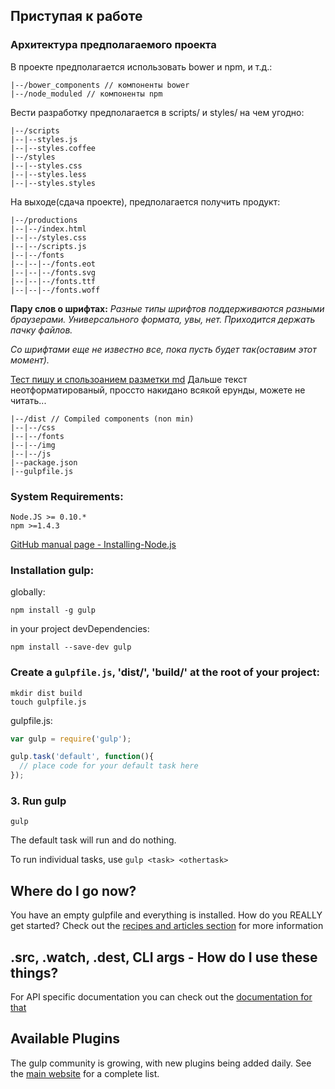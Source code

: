 ## Приступая к работе

### Архитектура предполагаемого проекта
В проекте предполагается использовать bower и npm, и т.д.:
```
|--/bower_components // компоненты bower
|--/node_moduled // компоненты npm
```
Вести разработку предполагается в scripts/ и styles/ на чем угодно:
```
|--/scripts
|--|--styles.js
|--|--styles.coffee
|--/styles
|--|--styles.css
|--|--styles.less
|--|--styles.styles
```
На выходе(сдача проекте), предполагается получить продукт:
```
|--/productions
|--|--/index.html
|--|--/styles.css
|--|--/scripts.js
|--|--/fonts
|--|--|--/fonts.eot
|--|--|--/fonts.svg
|--|--|--/fonts.ttf
|--|--|--/fonts.woff
```
**Пару слов о шрифтах:**
*Разные типы шрифтов поддерживаются разными браузерами.*
*Универсального формата, увы, нет. Приходится держать пачку файлов.*

*Со шрифтами еще не известно все, пока пусть будет так(оставим этот момент).*

[Тест пишу и спользоанием разметки md](https://help.github.com/articles/markdown-basics)
Дальше текст неотформатированый, проссто накидано всякой ерунды, можете не читать...
```
|--/dist // Compiled components (non min)
|--|--/css
|--|--/fonts
|--|--/img
|--|--/js
|--package.json
|--gulpfile.js
```

### System Requirements:

```
Node.JS >= 0.10.* 
npm >=1.4.3 
````
[GitHub manual page - Installing-Node.js](https://github.com/joyent/node/wiki/Installing-Node.js-via-package-manager)

### Installation gulp:

globally:
```
npm install -g gulp
```
in your project devDependencies:
```
npm install --save-dev gulp
```

### Create a `gulpfile.js`, 'dist/', 'build/' at the root of your project:

```
mkdir dist build
touch gulpfile.js
```

gulpfile.js:

```javascript
var gulp = require('gulp');

gulp.task('default', function(){
  // place code for your default task here
});
```

### 3. Run gulp

```
gulp
```

The default task will run and do nothing.

To run individual tasks, use `gulp <task> <othertask>`

## Where do I go now?

You have an empty gulpfile and everything is installed. How do you REALLY get started? Check out the [recipes and articles section](README.md#articles-and-recipes) for more information

## .src, .watch, .dest, CLI args - How do I use these things?

For API specific documentation you can check out the [documentation for that](API.md)

## Available Plugins

The gulp community is growing, with new plugins being added daily. See the [main website](http://gulpjs.com/) for a complete list.